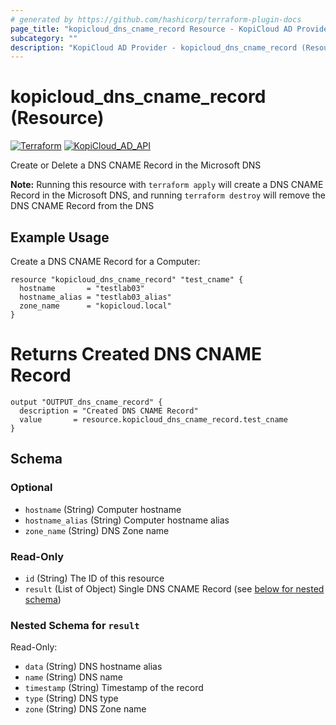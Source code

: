 ```yaml
---
# generated by https://github.com/hashicorp/terraform-plugin-docs
page_title: "kopicloud_dns_cname_record Resource - KopiCloud AD Provider"
subcategory: ""
description: "KopiCloud AD Provider - kopicloud_dns_cname_record (Resource)"
---
```


# kopicloud_dns_cname_record (Resource)
[![Terraform](https://img.shields.io/badge/terraform-v1.3+-blue.svg)](https://www.terraform.io/downloads.html) 
[![KopiCloud_AD_API](https://img.shields.io/badge/kopiCloud_ad-v1.0+-blueviolet.svg)](https://www.kopicloud-ad-api.com)

Create or Delete a DNS CNAME Record in the Microsoft DNS

**Note:** Running this resource with `terraform apply` will create a DNS CNAME Record in the Microsoft DNS, and running `terraform destroy` will remove the DNS CNAME Record from the DNS

## Example Usage

Create a DNS CNAME Record for a Computer:
```
resource "kopicloud_dns_cname_record" "test_cname" {
  hostname       = "testlab03"
  hostname_alias = "testlab03_alias"
  zone_name      = "kopicloud.local"
}
```

# Returns Created DNS CNAME Record 
```
output "OUTPUT_dns_cname_record" {
  description = "Created DNS CNAME Record"
  value       = resource.kopicloud_dns_cname_record.test_cname
}
```

<!-- schema generated by tfplugindocs -->
## Schema

### Optional

- `hostname` (String) Computer hostname
- `hostname_alias` (String) Computer hostname alias
- `zone_name` (String) DNS Zone name

### Read-Only

- `id` (String) The ID of this resource
- `result` (List of Object) Single DNS CNAME Record (see [below for nested schema](#nestedatt--result))

<a id="nestedatt--result"></a>
### Nested Schema for `result`

Read-Only:

- `data` (String) DNS hostname alias
- `name` (String) DNS name
- `timestamp` (String) Timestamp of the record
- `type` (String) DNS type
- `zone` (String) DNS Zone name
